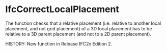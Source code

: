 # IfcCorrectLocalPlacement

The function checks that a relative placement (i.e. relative to another local placement, and not grid placement) of a 3D local placement has to be relative to a 3D parent placement (and not to a 2D parent placement).
<!-- end of short definition -->


HISTORY: New function in Release IFC2x Edition 2.
